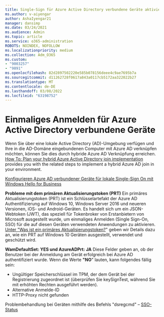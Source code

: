 ```yaml
---
title: Single-Sign für Azure Active Directory verbundene Geräte aktiviert
ms.author: v-aiyengar
author: AshaIyengar21
manager: dansimp
ms.date: 03/24/2021
ms.audience: Admin
ms.topic: article
ms.service: o365-administration
ROBOTS: NOINDEX, NOFOLLOW
ms.localizationpriority: medium
ms.collection: Adm_O365
ms.custom:
- "9003257"
- "9891"
ms.openlocfilehash: 82d2897502220e585b078156deee4c9ae7695b7a
ms.sourcegitcommit: d11262728f0617a843a0117cb5172aa322022b27
ms.translationtype: MT
ms.contentlocale: de-DE
ms.lasthandoff: 03/08/2022
ms.locfileid: "63198752"
---
```

# <a name="single-sign-on-for-azure-active-directory-joined-devices"></a>Einmaliges Anmelden für Azure Active Directory verbundene Geräte

Wenn Sie über eine lokale Active Directory (AD)-Umgebung verfügen und Ihre in die AD-Domäne eingebundenen Computer mit Azure AD verknüpfen möchten, können Sie dies durch hybride Azure AD Verknüpfung erreichen. [How To: Plan your hybrid Azure Active Directory join implementation](https://docs.microsoft.com/azure/active-directory/devices/hybrid-azuread-join-plan) provides you with the related steps to implement a hybrid Azure AD join in your environment.

[Konfigurieren Azure AD verbundener Geräte für lokale Single-Sign On mit Windows Hello for Business](https://docs.microsoft.com/azure/active-directory/devices/hybrid-azuread-join-plan) 

**Probleme mit dem primären Aktualisierungstoken (PRT)** Ein primäres Aktualisierungstoken (PRT) ist ein Schlüsselartefakt der Azure AD Authentifizierung auf Windows 10, Windows Server 2016 und neueren Versionen, iOS- und Android-Geräten. Es handelt sich um ein JSON-Webtoken (JWT), das speziell für Tokenbroker von Erstanbietern von Microsoft ausgestellt wurde, um einmaliges Anmelden (Single Sign-On, SSO) für die auf diesen Geräten verwendeten Anwendungen zu aktivieren. [Unter "Was ist ein primäres Aktualisierungstoken?](https://docs.microsoft.com/azure/active-directory/devices/concept-primary-refresh-token)" geben wir Details dazu an, wie ein PRT auf Windows 10 Geräten ausgestellt, verwendet und geschützt wird.

**WamDefaultSet: YES und AzureADPrt: JA** Diese Felder geben an, ob der Benutzer bei der Anmeldung am Gerät erfolgreich bei Azure AD authentifiziert wurde. Wenn die Werte **"NO**" lauten, kann folgendes fällig sein:

- Ungültiger Speicherschlüssel im TPM, der dem Gerät bei der Registrierung zugeordnet ist (überprüfen Sie keySignTest, während Sie mit erhöhten Rechten ausgeführt werden).
- Alternative Anmelde-ID
- HTTP-Proxy nicht gefunden

Problembehandlung bei Geräten mithilfe des Befehls "dsregcmd" – [SSO-Status](https://docs.microsoft.com/azure/active-directory/devices/troubleshoot-device-dsregcmd#sso-state)
